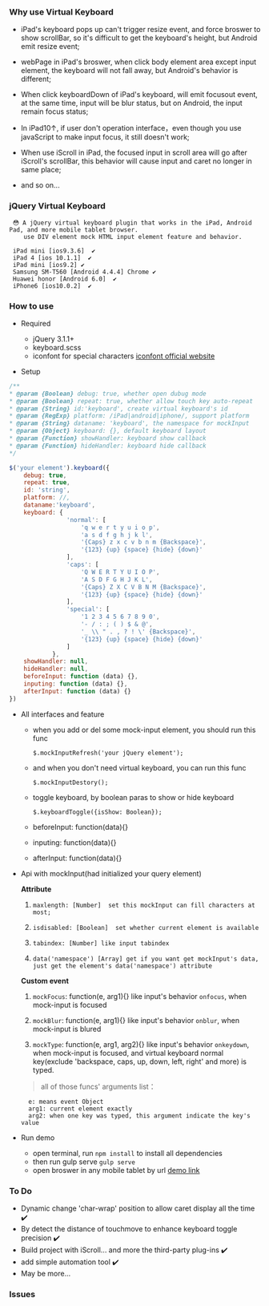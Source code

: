 ### Why use Virtual Keyboard

- iPad's keyboard pops up can't trigger resize event, and force broswer to show scrollBar,
 so it's difficult to get the keyboard's height, but Android emit resize event;
	
- webPage in iPad's broswer, when click body element area except input element, 
the keyboard will not fall away, but Android's behavior is different;

- When click keyboardDown of iPad's keyboard, will emit focusout event, 
at the same time, input will be blur status, but on Android, the input remain focus status;

- In iPad10↑, if user don't operation interface，even though you use javaScript to make input focus, it still doesn't work;

- When use iScroll in iPad, the focused input in scroll area will go after iScroll's scrollBar, 
this behavior will cause input and caret no longer in same place; 

- and so on...


### jQuery Virtual Keyboard

     😳 A jQuery virtual keyboard plugin that works in the iPad, Android Pad, and more mobile tablet browser.
        use DIV element mock HTML input element feature and behavior.
      
     iPad mini [ios9.3.6]  ✔️
     iPad 4 [ios 10.1.1]  ✔️
     iPad mini [ios9.2] ✔️
     Samsung SM-T560 [Android 4.4.4] Chrome ✔️
     Huawei honor [Android 6.0]  ✔️
     iPhone6 [ios10.0.2]  ✔️
      
### How to use 

- Required
    - jQuery 3.1.1+
    - keyboard.scss 
    - iconfont for special characters  [iconfont official website](http://www.iconfont.cn/plus)

- Setup
    
```js
/**
* @param {Boolean} debug: true, whether open dubug mode  
* @param {Boolean} repeat: true, whether allow touch key auto-repeat
* @param {String} id:'keyboard', create virtual keyboard's id
* @param {RegExp} platform: /iPad|android|iphone/, support platform
* @param {String} dataname: 'keyboard', the namespace for mockInput
* @param {Object} keyboard: {}, default keyboard layout
* @param {Function} showHandler: keyboard show callback
* @param {Function} hideHandler: keyboard hide callback
*/

$('your element').keyboard({
    debug: true,
    repeat: true,
    id: 'string',
    platform: //,
    dataname:'keyboard',
    keyboard: {
                'normal': [
                    'q w e r t y u i o p',
                    'a s d f g h j k l',
                    '{Caps} z x c v b n m {Backspace}',
                    '{123} {up} {space} {hide} {down}'
                ],
                'caps': [
                    'Q W E R T Y U I O P',
                    'A S D F G H J K L',
                    '{Caps} Z X C V B N M {Backspace}',
                    '{123} {up} {space} {hide} {down}'
                ],
                'special': [
                    '1 2 3 4 5 6 7 8 9 0',
                    '- / : ; ( ) $ & @',
                    '_ \\ " . , ? ! \' {Backspace}',
                    '{123} {up} {space} {hide} {down}'
                ]
            },
    showHandler: null,
    hideHandler: null,
    beforeInput: function (data) {},
    inputing: function (data) {},
    afterInput: function (data) {}
})
```

- All interfaces and feature

    - when you add or del some mock-input element, you should run this func
    
        ```$.mockInputRefresh('your jQuery element');```
        
    - and when you don't need virtual keyboard, you can run this func
    
        ```$.mockInputDestory(); ```
        
    - toggle keyboard, by boolean paras to show or hide keyboard
    
        ```$.keyboardToggle({isShow: Boolean});```
    
    - beforeInput: function(data){}
    - inputing: function(data){}
    - afterInput: function(data){}
     
- Api with mockInput(had initialized your query element)
    
	**Attribute**
			
	1. `maxlength: [Number]  set this mockInput can fill characters at most;`
	
	2. `isdisabled: [Boolean]  set whether current element is available`

	3. `tabindex: [Number] like input tabindex`
	
	4. `data('namespace') [Array] get if you want get mockInput's data, just get the element's data('namespace') attribute`
		
	**Custom event**
		
	1. `mockFocus`: function(e, arg1){} like input's behavior `onfocus`, when mock-input is focused
			
	2. `mockBlur`: function(e, arg1){}  like input's behavior `onblur`, when mock-input is blured
			
	3. `mockType`: function(e, arg1, arg2){} like input's behavior `onkeydown`, when mock-input is focused, and virtual keyboard normal key(exclude 'backspace, caps, up, down, left, right' and more) is typed.
    
	> all of those funcs' arguments list：
	
		e: means event Object
		arg1: current element exactly
		arg2: when one key was typed, this argument indicate the key's value
	     
- Run demo

    - open terminal, run `npm install` to install all dependencies
    - then run gulp serve  `gulp serve`
    - open broswer in any mobile tablet by url [demo link](http://localhost:3000/index.html)
 

### To Do

- Dynamic change 'char-wrap' position to allow caret display all the time  ✔️
- By detect the distance of touchmove to enhance keyboard toggle precision  ✔️
- Build project with iScroll...  and more the third-party plug-ins  ✔️
- add simple automation tool ✔️
- May be more...

### Issues





